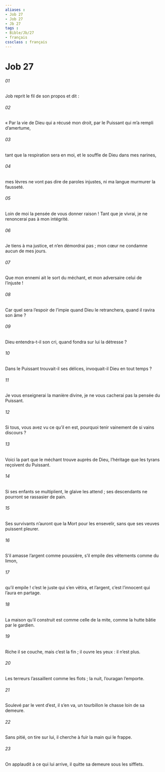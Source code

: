 ```yaml
---
aliases : 
- Job 27
- Job 27
- Jb 27
tags : 
- Bible/Jb/27
- français
cssclass : français
---
```


# Job 27

###### 01
Job reprit le fil de son propos et dit :
###### 02
« Par la vie de Dieu qui a récusé mon droit,
par le Puissant qui m’a rempli d’amertume,
###### 03
tant que la respiration sera en moi,
et le souffle de Dieu dans mes narines,
###### 04
mes lèvres ne vont pas dire de paroles injustes,
ni ma langue murmurer la fausseté.
###### 05
Loin de moi la pensée de vous donner raison !
Tant que je vivrai, je ne renoncerai pas à mon intégrité.
###### 06
Je tiens à ma justice, et n’en démordrai pas ;
mon cœur ne condamne aucun de mes jours.
###### 07
Que mon ennemi ait le sort du méchant,
et mon adversaire celui de l’injuste !
###### 08
Car quel sera l’espoir de l’impie quand Dieu le retranchera,
quand il ravira son âme ?
###### 09
Dieu entendra-t-il son cri,
quand fondra sur lui la détresse ?
###### 10
Dans le Puissant trouvait-il ses délices,
invoquait-il Dieu en tout temps ?
###### 11
Je vous enseignerai la manière divine,
je ne vous cacherai pas la pensée du Puissant.
###### 12
Si tous, vous avez vu ce qu’il en est,
pourquoi tenir vainement de si vains discours ?
###### 13
Voici la part que le méchant trouve auprès de Dieu,
l’héritage que les tyrans reçoivent du Puissant.
###### 14
Si ses enfants se multiplient, le glaive les attend ;
ses descendants ne pourront se rassasier de pain.
###### 15
Ses survivants n’auront que la Mort pour les ensevelir,
sans que ses veuves puissent pleurer.
###### 16
S’il amasse l’argent comme poussière,
s’il empile des vêtements comme du limon,
###### 17
qu’il empile ! c’est le juste qui s’en vêtira,
et l’argent, c’est l’innocent qui l’aura en partage.
###### 18
La maison qu’il construit est comme celle de la mite,
comme la hutte bâtie par le gardien.
###### 19
Riche il se couche, mais c’est la fin ;
il ouvre les yeux : il n’est plus.
###### 20
Les terreurs l’assaillent comme les flots ;
la nuit, l’ouragan l’emporte.
###### 21
Soulevé par le vent d’est, il s’en va,
un tourbillon le chasse loin de sa demeure.
###### 22
Sans pitié, on tire sur lui,
il cherche à fuir la main qui le frappe.
###### 23
On applaudit à ce qui lui arrive,
il quitte sa demeure sous les sifflets.
